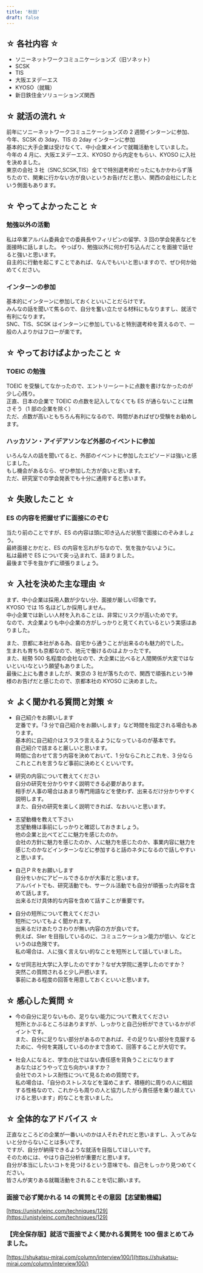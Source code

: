 ```yaml
---
title: '秋田'
draft: false
---
```


## ☆ 各社内容 ☆

- ソニーネットワークコミュニケーションズ（旧ソネット）
- SCSK
- TIS
- 大阪エヌデーエス
- KYOSO（就職）
- 新日鉄住金ソリューションズ関西

## ☆ 就活の流れ ☆

前年にソニーネットワークコミュニケーションズの 2 週間インターンに参加、今年、SCSK の 3day、TIS の 2day インターンに参加  
基本的に大手企業は受けなくて、中小企業メインで就職活動をしていました。  
今年の 4 月に、大阪エヌデーエス、KYOSO から内定をもらい、KYOSO に入社を決めました。  
東京の会社 3 社（SNC,SCSK,TIS）全てで特別選考枠だったにもかかわらず落ちたので、関東に行かない方が良いというお告げだと思い、関西の会社にしたという側面もあります。

## ☆ やってよかったこと ☆

### 勉強以外の活動

私は卒業アルバム委員会での委員長やフィリピンの留学、3 回の学会発表などを面接時に話しました。
やっぱり、勉強以外に何か打ち込んだことを面接で話せると強いと思います。  
自主的に行動を起こすことであれば、なんでもいいと思いますので、ぜひ何か始めてください。

### インターンの参加

基本的にインターンに参加しておくといいことだらけです。  
みんなの話を聞いて焦るので、自分を奮い立たせる材料にもなりますし、就活で有利になります。  
SNC、TIS、SCSK はインターンに参加していると特別選考枠を貰えるので、一般の人よりかはフローが楽です。

## ☆ やっておけばよかったこと ☆

### TOEIC の勉強

TOEIC を受験してなかったので、エントリーシートに点数を書けなかったのが少し心残り。  
正直、日本の企業で TOEIC の点数を記入してなくても ES が通らないことは無さそう（1 部の企業を除く）  
ただ、点数が高いともちろん有利になるので、時間があればぜひ受験をお勧めします。

### ハッカソン・アイデアソンなど外部のイベントに参加

いろんな人の話を聞いてると、外部のイベントに参加したエピソードは強いと感じました。  
もし機会があるなら、ぜひ参加した方が良いと思います。  
ただ、研究室での学会発表でも十分に通用すると思います。

## ☆ 失敗したこと ☆

### ES の内容を把握せずに面接にのぞむ

当たり前のことですが、ES の内容は頭に叩き込んだ状態で面接にのぞみましょう。  
最終面接とかだと、ES の内容を忘れがちなので、気を抜かないように。  
私は最終で ES について突っ込まれて、詰まりました。  
最後まで手を抜かずに頑張りましょう。

## ☆ 入社を決めた主な理由 ☆

まず、中小企業は採用人数が少ない分、面接が厳しい印象です。  
KYOSO では 15 名ほどしか採用しません。  
中小企業では新しい人材を入れることは、非常にリスクが高いためです。  
なので、大企業よりも中小企業の方がしっかりと見てくれているという実感はありました。

また、京都に本社がある為、自宅から通うことが出来るのも魅力的でした。  
生まれも育ちも京都なので、地元で働けるのはよかったです。  
また、総勢 500 名程度の会社なので、大企業に比べると人間関係が大変ではないといいなという願望もありました。  
最後に上にも書きましたが、東京の 3 社が落ちたので、関西で頑張れという神様のお告げだと感じたので、京都本社の KYOSO に決めました。

## ☆ よく聞かれる質問と対策 ☆

- 自己紹介をお願いします  
  定番です。「3 分で自己紹介をお願いします」など時間を指定される場合もあります。  
  基本的に自己紹介はスラスラ言えるようになっているのが基本です。  
  自己紹介で詰まると厳しいと思います。  
  時間に合わせて言う内容を決めておいて、1 分ならこれとこれを、3 分ならこれとこれを言うなど事前に決めとくといいです。

- 研究の内容について教えてください  
  自分の研究を分かりやすく説明できる必要があります。  
  相手が人事の場合はあまり専門用語などを使わず、出来るだけ分かりやすく説明します。  
  また、自分の研究を楽しく説明できれば、なおいいと思います。

- 志望動機を教えて下さい  
  志望動機は事前にしっかりと確認しておきましょう。  
  他の企業と比べてどこに魅力を感じたのか。  
  会社の方針に魅力を感じたのか、人に魅力を感じたのか、事業内容に魅力を感じたのかなどインターンなどに参加すると話のネタになるので話しやすいと思います。

- 自己ＰＲをお願いします  
  自分をいかにアピールできるかが大事だと思います。  
  アルバイトでも、研究活動でも、サークル活動でも自分が頑張った内容を含めて話します。  
  出来るだけ具体的な内容を含めて話すことが重要です。

- 自分の短所について教えてください  
  短所についてもよく聞かれます。  
  出来るだけあたりさわりが無い内容の方が良いです。  
  例えば、SIer を目指しているのに、コミュニケーション能力が低い、などというのは危険です。  
  私の場合は、人に強く言えない的なことを短所として話していました。

- なぜ同志社大学に入学したのですか？なぜ大学院に進学したのですか？  
  突然この質問されると少し戸惑います。  
  事前にある程度の回答を用意しておくといいと思います。

## ☆ 感心した質問 ☆

- 今の自分に足りないもの、足りない能力について教えてください  
  短所とかぶるところはありますが、しっかりと自己分析ができているかがポイントです。  
  また、自分に足りない部分があるのであれば、その足りない部分を克服するために、今何を実践しているのかまで含めて、回答することが大切です。

- 社会人になると、学生の比ではない責任感を背負うことになります  
   あなたはどうやって立ち向かいますか？  
   会社でのストレス耐性について見るための質問です。  
   私の場合は、「自分のストレスなどを溜めこまず、積極的に周りの人に相談する性格なので、これからも周りの人と協力したがら責任感を乗り越えていけると思います」的なことを言いました。

## ☆ 全体的なアドバイス ☆

正直なところどの企業が一番いいのかは人それぞれだと思いますし、入ってみないと分からないことは多いです。  
ですが、自分が納得できるような就活を目指してほしいです。  
そのためには、やはり自己分析が重要だと思います。  
自分が本当にしたいコトを見つけるという意味でも、自己をしっかり見つめてください。  
皆さんが実りある就職活動をされることを切に願います。

### 面接で必ず聞かれる 14 の質問とその意図【志望動機編】

[https://unistyleinc.com/techniques/129](https://unistyleinc.com/techniques/129)

### 【完全保存版】就活で面接でよく聞かれる質問を 100 個まとめてみました。

[https://shukatsu-mirai.com/column/interview100/](https://shukatsu-mirai.com/column/interview100/)
